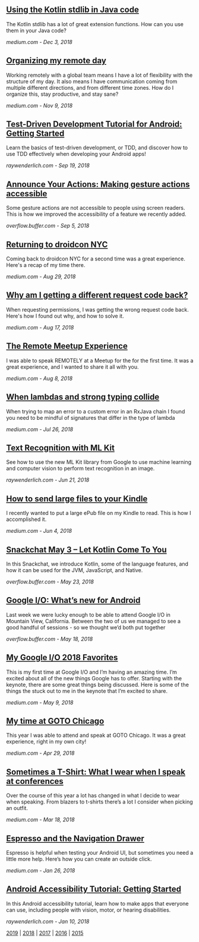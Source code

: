 ## [Using the Kotlin stdlib in Java code](https://medium.com/victoriagonda/using-the-kotlin-stdlib-in-java-code-2565818ba016)
The Kotlin stdlib has a lot of great extension functions. How can you use them in your Java code?

_medium.com - Dec 3, 2018_

## [Organizing my remote day](https://medium.com/victoriagonda/organizing-my-remote-day-5a7d87c7edcf)
Working remotely with a global team means I have a lot of flexibility with the structure of my day. It also means I have communication coming from multiple different directions, and from different time zones. How do I organize this, stay productive, and stay sane?

_medium.com - Nov 9, 2018_

## [Test-Driven Development Tutorial for Android: Getting Started](https://www.raywenderlich.com/7109-test-driven-development-tutorial-for-android-getting-started)
Learn the basics of test-driven development, or TDD, and discover how to use TDD effectively when developing your Android apps!

_raywenderlich.com - Sep 19, 2018_

## [Announce Your Actions: Making gesture actions accessible](https://overflow.buffer.com/2018/09/05/announce-actions/)
Some gesture actions are not accessible to people using screen readers. This is how we improved the accessibility of a feature we recently added.

_overflow.buffer.com - Sep 5, 2018_

## [Returning to droidcon NYC](https://medium.com/victoriagonda/returning-to-droidcon-nyc-d40942803d2a)
Coming back to droidcon NYC for a second time was a great experience. Here's a recap of my time there.

_medium.com - Aug 29, 2018_

## [Why am I getting a different request code back?](https://medium.com/victoriagonda/why-am-i-getting-a-different-request-code-back-51387289652c)
When requesting permissions, I was getting the wrong request code back. Here's how I found out why, and how to solve it.

_medium.com - Aug 17, 2018_

## [The Remote Meetup Experience](https://medium.com/victoriagonda/the-remote-meetup-experience-943d48d548b6)
I was able to speak REMOTELY at a Meetup for the for the first time. It was a great experience, and I wanted to share it all with you.

_medium.com - Aug 8, 2018_

## [When lambdas and strong typing collide](https://medium.com/victoriagonda/when-lambdas-and-strong-typing-collide-18ba065631f1)
When trying to map an error to a custom error in an RxJava chain I found you need to be mindful of signatures that differ in the type of lambda

_medium.com - Jul 26, 2018_

## [Text Recognition with ML Kit](https://www.raywenderlich.com/197292/text-recognition-with-ml-kit)
See how to use the new ML Kit library from Google to use machine learning and computer vision to perform text recognition in an image.

_raywenderlich.com - Jun 21, 2018_

## [How to send large files to your Kindle](https://medium.com/@vgonda/how-to-send-large-files-to-your-kindle-41f74ea0a0ee)
I recently wanted to put a large ePub file on my Kindle to read. This is how I accomplished it.

_medium.com - Jun 4, 2018_

## [Snackchat May 3 – Let Kotlin Come To You](https://overflow.buffer.com/2018/05/23/snackchat-may-3-let-kotlin-come/)
In this Snackchat, we introduce Kotlin, some of the language features, and how it can be used for the JVM, JavaScript, and Native.

_overflow.buffer.com - May 23, 2018_

## [Google I/O: What’s new for Android](https://overflow.buffer.com/2018/05/18/google-io-whats-new-android/)
Last week we were lucky enough to be able to attend Google I/O in Mountain View, California. Between the two of us we managed to see a good handful of sessions - so we thought we’d both put together

_overflow.buffer.com - May 18, 2018_

## [My Google I/O 2018 Favorites](https://medium.com/victoriagonda/my-google-i-o-2018-favorites-7df843d96268)
This is my first time at Google I/O and I’m having an amazing time. I’m excited about all of the new things Google has to offer. Starting with the keynote, there are some great things being discussed. Here is some of the things the stuck out to me in the keynote that I’m excited to share.

_medium.com - May 9, 2018_

## [My time at GOTO Chicago](https://medium.com/@vgonda/my-time-at-goto-chicago-54acc815fb3f)
This year I was able to attend and speak at GOTO Chicago. It was a great experience, right in my own city!

_medium.com - Apr 29, 2018_

## [Sometimes a T-Shirt: What I wear when I speak at conferences](https://medium.com/victoriagonda/sometimes-a-t-shirt-what-i-wear-when-i-speak-at-conferences-5e798327490a)
Over the course of this year a lot has changed in what I decide to wear when speaking. From blazers to t-shirts there’s a lot I consider when picking an outfit.

_medium.com - Mar 18, 2018_

## [Espresso and the Navigation Drawer](https://medium.com/victoriagonda/espresso-and-the-navigation-drawer-3e6f00676dde)
Espresso is helpful when testing your Android UI, but sometimes you need a little more help. Here’s how you can create an outside click.

_medium.com - Jan 26, 2018_

## [Android Accessibility Tutorial: Getting Started](https://www.raywenderlich.com/182100/android-accessibility-tutorial-getting-started)
In this Android accessibility tutorial, learn how to make apps that everyone can use, including people with vision, motor, or hearing disabilities.

_raywenderlich.com - Jan 10, 2018_

[2019](../blogs.md) | [2018](2018.md) | [2017](/2017.md) | [2016](2016.md) | [2015](2015.md)

